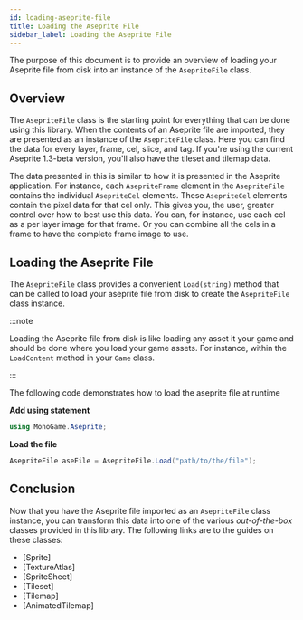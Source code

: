 ```yaml
---
id: loading-aseprite-file
title: Loading the Aseprite File
sidebar_label: Loading the Aseprite File
---
```


The purpose of this document is to provide an overview of loading your Aseprite file from disk into an instance of the `AsepriteFile` class.

## Overview

The `AsepriteFile` class is the starting point for everything that can be done using this library. When the contents of an Aseprite file are imported, they are presented as an instance of the `AsepriteFile` class. Here you can find the data for every layer, frame, cel, slice, and tag. If you're using the current Aseprite 1.3-beta version, you'll also have the tileset and tilemap data.

The data presented in this is similar to how it is presented in the Aseprite application. For instance, each `AsepriteFrame` element in the `AsepriteFile` contains the individual `AsepriteCel` elements. These `AsepriteCel` elements contain the pixel data for that cel only. This gives you, the user, greater control over how to best use this data. You can, for instance, use each cel as a per layer image for that frame. Or you can combine all the cels in a frame to have the complete frame image to use.

## Loading the Aseprite File

The `AsepriteFile` class provides a convenient `Load(string)` method that can be called to load your aseprite file from disk to create the `AsepriteFile` class instance.

:::note

Loading the Aseprite file from disk is like loading any asset it your game and should be done where you load your game assets. For instance, within the `LoadContent` method in your `Game` class.

:::

The following code demonstrates how to load the aseprite file at runtime

**Add using statement**

```cs
using MonoGame.Aseprite;
```

**Load the file**

```cs
AsepriteFile aseFile = AsepriteFile.Load("path/to/the/file");
```

## Conclusion

Now that you have the Aseprite file imported as an `AsepriteFile` class instance, you can transform this data into one of the various _out-of-the-box_ classes provided in this library. The following links are to the guides on these classes:

- [Sprite]
- [TextureAtlas]
- [SpriteSheet]
- [Tileset]
- [Tilemap]
- [AnimatedTilemap]
